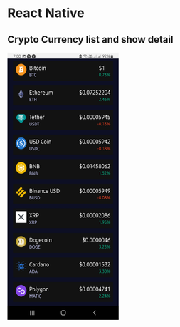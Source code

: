 # React Native

## Crypto Currency list and show detail

<img src="https://github.com/Mojtaba-Pourkhanlar/Native_Show_List_and_Details/blob/main/assets/1.jpg" width="250px" height="600px" align="center">
